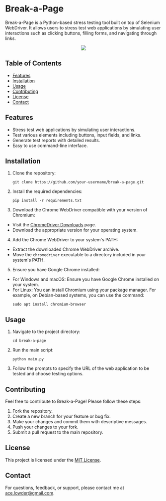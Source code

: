 # Break-a-Page

Break-a-Page is a Python-based stress testing tool built on top of Selenium WebDriver. It allows users to stress test web applications by simulating user interactions such as clicking buttons, filling forms, and navigating through links.

<p align="center">
  <img src="https://media.giphy.com/media/Qx2suERgvb598BBtEv/giphy.gif">
</p>

## Table of Contents
- [Features](#features)
- [Installation](#installation)
- [Usage](#usage)
- [Contributing](#contributing)
- [License](#license)
- [Contact](#contact)

## Features

- Stress test web applications by simulating user interactions.
- Test various elements including buttons, input fields, and links.
- Generate test reports with detailed results.
- Easy to use command-line interface.

## Installation

1. Clone the repository:
   ```
   git clone https://github.com/your-username/break-a-page.git
   ```

2. Install the required dependencies:
   ```
   pip install -r requirements.txt
   ```


3. Download the Chrome WebDriver compatible with your version of Chromium:
- Visit the [ChromeDriver Downloads](https://chromedriver.chromium.org/downloads) page.
- Download the appropriate version for your operating system.

4. Add the Chrome WebDriver to your system's PATH:
- Extract the downloaded Chrome WebDriver archive.
- Move the `chromedriver` executable to a directory included in your system's PATH.

5. Ensure you have Google Chrome installed:
- For Windows and macOS: Ensure you have Google Chrome installed on your system.
- For Linux: You can install Chromium using your package manager. For example, on Debian-based systems, you can use the command:
  ```
  sudo apt install chromium-browser
  ```

## Usage

1. Navigate to the project directory:
   ```
   cd break-a-page
   ```

2. Run the main script:
   ```
   python main.py
   ```

3. Follow the prompts to specify the URL of the web application to be tested and choose testing options.

## Contributing

Feel free to contribute to Break-a-Page! Please follow these steps:

1. Fork the repository.
2. Create a new branch for your feature or bug fix.
3. Make your changes and commit them with descriptive messages.
4. Push your changes to your fork.
5. Submit a pull request to the main repository.

## License

This project is licensed under the [MIT License](LICENSE).

## Contact

For questions, feedback, or support, please contact me at [ace.lowder@gmail.com](mailto:ace.lowder@gmail.com).

